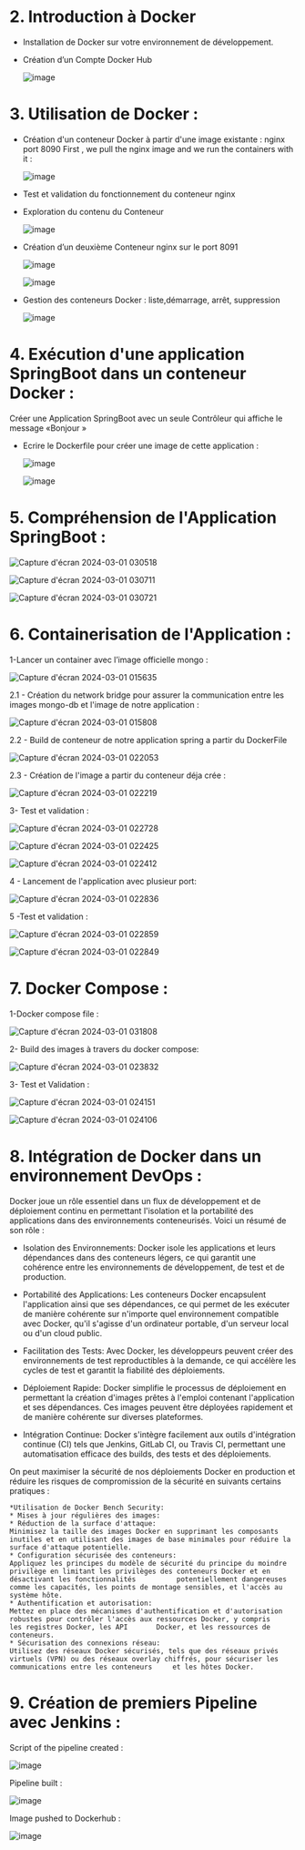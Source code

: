 # 2. Introduction à Docker
- Installation de Docker sur votre environnement de développement.
- Création d’un Compte Docker Hub

  ![image](https://github.com/firassaada/Devops-Labs/assets/94303698/a4433315-7562-46be-b5d5-54266b83b816)

# 3. Utilisation de Docker :
- Création d'un conteneur Docker à partir d'une image existante : nginx port 8090
  First , we pull the nginx image and we run the containers with it :

  ![image](https://github.com/firassaada/Devops-Labs/assets/94303698/d6e7cbf8-5ef1-45c4-bb28-3f23bb3cfb75)

- Test et validation du fonctionnement du conteneur nginx
- Exploration du contenu du Conteneur

  ![image](https://github.com/firassaada/Devops-Labs/assets/94303698/3780b4d6-c452-449c-8a21-46d2c392aafe)

- Création d’un deuxième Conteneur nginx sur le port 8091
  
  ![image](https://github.com/firassaada/Devops-Labs/assets/94303698/9a312d2a-54e7-42e1-bcfe-1967010d4e81)

  ![image](https://github.com/firassaada/Devops-Labs/assets/94303698/0a4de02d-9993-4e53-87cc-12fbf15d31b0)

- Gestion des conteneurs Docker : liste,démarrage, arrêt, suppression

  ![image](https://github.com/firassaada/Devops-Labs/assets/94303698/028fe71e-bbc8-43fa-b0a7-7078a26b99a8)

 # 4. Exécution d'une application SpringBoot dans un conteneur Docker :
  Créer une Application SpringBoot avec un seule Contrôleur qui affiche le message «Bonjour »
- Ecrire le Dockerfile pour créer une image de cette application :
  
  ![image](https://github.com/firassaada/Devops-Labs/assets/94303698/479010e3-d9d6-4512-afea-0cdb029d3b59)

  ![image](https://github.com/firassaada/Devops-Labs/assets/94303698/9dcce40e-dfe9-443d-b54e-cfb96a91d91a)

# 5. Compréhension de l'Application SpringBoot :

![Capture d'écran 2024-03-01 030518](https://github.com/firassaada/Devops-Labs/assets/92325496/efb9e45e-f1df-4dcd-8ca2-cd133721f774)

![Capture d'écran 2024-03-01 030711](https://github.com/firassaada/Devops-Labs/assets/92325496/607c57e3-20e1-41af-bd45-6eb59c06b0d0)

![Capture d'écran 2024-03-01 030721](https://github.com/firassaada/Devops-Labs/assets/92325496/d6603ead-a1af-48f6-aa63-7ea0f5e33fdf)


# 6. Containerisation de l'Application : 

1-Lancer un container avec l’image officielle mongo :

![Capture d'écran 2024-03-01 015635](https://github.com/firassaada/Devops-Labs/assets/92325496/8f8c8f7e-fc4a-499e-a3bb-c18696d07a84)

2.1 - Création du network bridge pour assurer la communication entre les images mongo-db et l'image de notre application :

![Capture d'écran 2024-03-01 015808](https://github.com/firassaada/Devops-Labs/assets/92325496/a0066c2d-d2d7-418b-b873-efe8a3131d1c)

2.2 - Build de conteneur de notre application spring a partir du DockerFile

![Capture d'écran 2024-03-01 022053](https://github.com/firassaada/Devops-Labs/assets/92325496/4adb7cbd-5bbb-493d-b474-c4d9036b1893)

2.3 - Création de l'image a partir du conteneur déja crée :

![Capture d'écran 2024-03-01 022219](https://github.com/firassaada/Devops-Labs/assets/92325496/d791a004-446f-407e-a0ae-cc2dcef5fc16)

3- Test et validation :

![Capture d'écran 2024-03-01 022728](https://github.com/firassaada/Devops-Labs/assets/92325496/7a849fa5-f347-46be-aee0-e519e0f41d4e)

![Capture d'écran 2024-03-01 022425](https://github.com/firassaada/Devops-Labs/assets/92325496/0fd0fe3f-a4c4-41b7-b10b-a1c3de8cff20)

![Capture d'écran 2024-03-01 022412](https://github.com/firassaada/Devops-Labs/assets/92325496/51e19953-fe34-49d4-b151-617d962fd269)

4 - Lancement de l'application avec plusieur port:

![Capture d'écran 2024-03-01 022836](https://github.com/firassaada/Devops-Labs/assets/92325496/d8a07f09-e20c-49a4-ba1f-ed6ba5c875f3)

5 -Test et validation :

![Capture d'écran 2024-03-01 022859](https://github.com/firassaada/Devops-Labs/assets/92325496/46e1983d-9eb7-450f-aabe-fd53966731f4)


![Capture d'écran 2024-03-01 022849](https://github.com/firassaada/Devops-Labs/assets/92325496/23d1a7a5-7e7b-4aad-ba4d-cd420dffc5a4)


# 7. Docker Compose : 

1-Docker compose file :

![Capture d'écran 2024-03-01 031808](https://github.com/firassaada/Devops-Labs/assets/92325496/4c694613-95b7-42dd-88e4-50b3ecad3463)

2- Build des images à travers du docker compose:

![Capture d'écran 2024-03-01 023832](https://github.com/firassaada/Devops-Labs/assets/92325496/c1ba86b9-20ff-4784-938a-e803dee382da)


3- Test et Validation :

![Capture d'écran 2024-03-01 024151](https://github.com/firassaada/Devops-Labs/assets/92325496/faf39101-ef19-4d5f-913c-1ad63b31c5f4)


![Capture d'écran 2024-03-01 024106](https://github.com/firassaada/Devops-Labs/assets/92325496/9a88d089-104c-4c20-ac4d-62029f72ed9f)



# 8. Intégration de Docker dans un environnement DevOps :
Docker joue un rôle essentiel dans un flux de développement et de déploiement continu en permettant l'isolation et la portabilité des applications dans des environnements conteneurisés. 
Voici un résumé de son rôle :

* Isolation des Environnements: Docker isole les applications et leurs dépendances dans des conteneurs légers, ce qui garantit une cohérence entre les environnements de développement, de test et de production.

* Portabilité des Applications: Les conteneurs Docker encapsulent l'application ainsi que ses dépendances, ce qui permet de les exécuter de manière cohérente sur n'importe quel environnement compatible avec Docker, qu'il s'agisse d'un ordinateur portable, d'un serveur local ou d'un cloud public.

* Facilitation des Tests: Avec Docker, les développeurs peuvent créer des environnements de test reproductibles à la demande, ce qui accélère les cycles de test et garantit la fiabilité des déploiements.

* Déploiement Rapide: Docker simplifie le processus de déploiement en permettant la création d'images prêtes à l'emploi contenant l'application et ses dépendances. Ces images peuvent être déployées rapidement et de manière cohérente sur diverses plateformes.

* Intégration Continue: Docker s'intègre facilement aux outils d'intégration continue (CI) tels que Jenkins, GitLab CI, ou Travis CI, permettant une automatisation efficace des builds, des tests et des déploiements.

On peut maximiser la sécurité de nos déploiements Docker en production et réduire les risques de compromission de la sécurité en suivants certains pratiques :

    *Utilisation de Docker Bench Security:
    * Mises à jour régulières des images: 
    * Réduction de la surface d'attaque: 
    Minimisez la taille des images Docker en supprimant les composants inutiles et en utilisant des images de base minimales pour réduire la surface d'attaque potentielle.
    * Configuration sécurisée des conteneurs:
    Appliquez les principes du modèle de sécurité du principe du moindre privilège en limitant les privilèges des conteneurs Docker et en désactivant les fonctionnalités          potentiellement dangereuses comme les capacités, les points de montage sensibles, et l'accès au système hôte.
    * Authentification et autorisation: 
    Mettez en place des mécanismes d'authentification et d'autorisation robustes pour contrôler l'accès aux ressources Docker, y compris      les registres Docker, les API       Docker, et les ressources de conteneurs.
    * Sécurisation des connexions réseau: 
    Utilisez des réseaux Docker sécurisés, tels que des réseaux privés virtuels (VPN) ou des réseaux overlay chiffrés, pour sécuriser les communications entre les conteneurs     et les hôtes Docker.

# 9. Création de premiers Pipeline avec Jenkins :
Script of the pipeline created : 

![image](https://github.com/firassaada/Devops-Labs/assets/94303698/d87392aa-3b71-4389-8d6e-cd5d00abcd70)

Pipeline built :

![image](https://github.com/firassaada/Devops-Labs/assets/94303698/f12199c7-dac0-47ee-9fc4-3d214636e0e0)

Image pushed to Dockerhub : 

![image](https://github.com/firassaada/Devops-Labs/assets/94303698/5d32ceed-97dc-4e75-a276-b19c61931d03)


  
